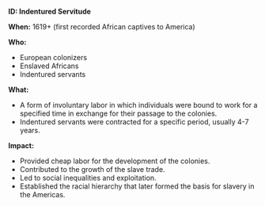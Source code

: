 **ID: Indentured Servitude**

**When:** 1619+ (first recorded African captives to America)

**Who:**
* European colonizers
* Enslaved Africans
* Indentured servants

**What:**
* A form of involuntary labor in which individuals were bound to work for a specified time in exchange for their passage to the colonies.
* Indentured servants were contracted for a specific period, usually 4-7 years.

**Impact:**
* Provided cheap labor for the development of the colonies.
* Contributed to the growth of the slave trade.
* Led to social inequalities and exploitation.
* Established the racial hierarchy that later formed the basis for slavery in the Americas.